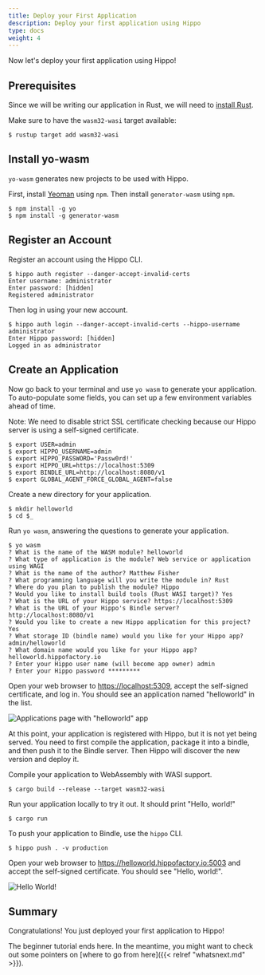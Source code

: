 ```yaml
---
title: Deploy your First Application
description: Deploy your first application using Hippo
type: docs
weight: 4
---
```


Now let's deploy your first application using Hippo!

## Prerequisites

Since we will be writing our application in Rust, we will need to [install
Rust](https://www.rust-lang.org/).

Make sure to have the `wasm32-wasi` target available:

```console
$ rustup target add wasm32-wasi
```
## Install yo-wasm

`yo-wasm` generates new projects to be used with Hippo.

First, install [Yeoman](http://yeoman.io/) using `npm`. Then install
`generator-wasm` using `npm`.

```console
$ npm install -g yo
$ npm install -g generator-wasm
```

## Register an Account

Register an account using the Hippo CLI.

```console
$ hippo auth register --danger-accept-invalid-certs
Enter username: administrator
Enter password: [hidden]
Registered administrator
```

Then log in using your new account.

```console
$ hippo auth login --danger-accept-invalid-certs --hippo-username administrator
Enter Hippo password: [hidden]
Logged in as administrator
```

## Create an Application

Now go back to your terminal and use `yo wasm` to generate your application. To
auto-populate some fields, you can set up a few environment variables ahead of
time.

Note: We need to disable strict SSL certificate checking because our Hippo
server is using a self-signed certificate.

```console
$ export USER=admin
$ export HIPPO_USERNAME=admin
$ export HIPPO_PASSWORD='Passw0rd!'
$ export HIPPO_URL=https://localhost:5309
$ export BINDLE_URL=http://localhost:8080/v1
$ export GLOBAL_AGENT_FORCE_GLOBAL_AGENT=false
```

Create a new directory for your application.

```console
$ mkdir helloworld
$ cd $_
```

Run `yo wasm`, answering the questions to generate your application.

```console
$ yo wasm
? What is the name of the WASM module? helloworld
? What type of application is the module? Web service or application using WAGI
? What is the name of the author? Matthew Fisher
? What programming language will you write the module in? Rust
? Where do you plan to publish the module? Hippo
? Would you like to install build tools (Rust WASI target)? Yes
? What is the URL of your Hippo service? https://localhost:5309
? What is the URL of your Hippo's Bindle server? http://localhost:8080/v1
? Would you like to create a new Hippo application for this project? Yes
? What storage ID (bindle name) would you like for your Hippo app? admin/helloworld
? What domain name would you like for your Hippo app? helloworld.hippofactory.io
? Enter your Hippo user name (will become app owner) admin
? Enter your Hippo password *********
```

Open your web browser to <https://localhost:5309>, accept the self-signed
certificate, and log in. You should see an application named "helloworld" in
the list.

![Applications page with "helloworld" app](/images/hippo-applications-with-helloworld.png)

At this point, your application is registered with Hippo, but it is not yet
being served. You need to first compile the application, package it into a
bindle, and then push it to the Bindle server. Then Hippo will discover the new
version and deploy it.

Compile your application to WebAssembly with WASI support.

```console
$ cargo build --release --target wasm32-wasi
```

Run your application locally to try it out. It should print "Hello, world!"

```console
$ cargo run
```

To push your application to Bindle, use the `hippo` CLI.

```console
$ hippo push . -v production
```

Open your web browser to <https://helloworld.hippofactory.io:5003> and
accept the self-signed certificate. You should see "Hello, world!".

![Hello World!](/images/hello-world.png)

## Summary

Congratulations! You just deployed your first application to Hippo!

The beginner tutorial ends here. In the meantime, you might want to check out
some pointers on [where to go from here]({{< relref "whatsnext.md" >}}).
